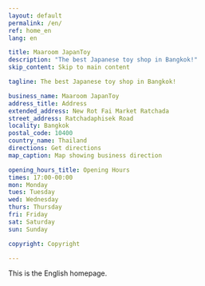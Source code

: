 ```yaml
---
layout: default
permalink: /en/
ref: home_en
lang: en

title: Maaroom JapanToy
description: "The best Japanese toy shop in Bangkok!"
skip_content: Skip to main content

tagline: The best Japanese toy shop in Bangkok!

business_name: Maaroom JapanToy
address_title: Address
extended_address: New Rot Fai Market Ratchada
street_address: Ratchadaphisek Road
locality: Bangkok
postal_code: 10400
country_name: Thailand
directions: Get directions
map_caption: Map showing business direction

opening_hours_title: Opening Hours
times: 17:00-00:00
mon: Monday
tues: Tuesday
wed: Wednesday
thurs: Thursday
fri: Friday
sat: Saturday
sun: Sunday

copyright: Copyright

---
```


This is the English homepage.